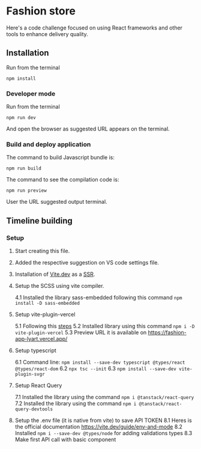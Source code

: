 # Fashion store

Here's a code challenge focused on using React frameworks and other tools to enhance delivery quality.

## Installation

Run from the terminal

```shell
npm install
```

### Developer mode

Run from the terminal

```shell
npm run dev
```

And open the browser as suggested URL appears on the terminal.

### Build and deploy application

The command to build Javascript bundle is:

```shell
npm run build
```

The command to see the compilation code is:

```shell
npm run preview
```

User the URL suggested output terminal.

## Timeline building

### Setup

1. Start creating this file.
2. Added the respective suggestion on VS code settings file.
3. Installation of [Vite.dev](https://vite.dev/guide/ssr#setting-up-the-dev-server) as a [SSR](https://github.com/bluwy/create-vite-extra/tree/master/template-ssr-react).
4. Setup the SCSS using vite compiler.

    4.1 Installed the library sass-embedded following this command `npm install -D sass-embedded`

5. Setup vite-plugin-vercel

    5.1 Following this [steps](https://vercel.com/docs/frameworks/vite#vite-plugin-vercel)
    5.2 Installed library using this command `npm i -D vite-plugin-vercel`
    5.3 Preview URL it is available on <https://fashion-app-lyart.vercel.app/>

6. Setup typescript

    6.1 Command line: `npm install --save-dev typescript @types/react @types/react-dom`
    6.2 `npx tsc --init`
    6.3 `npm install --save-dev vite-plugin-svgr`

7. Setup React Query

    7.1 Installed the library using the command `npm i @tanstack/react-query`
    7.2 Installed the library using the command `npm i @tanstack/react-query-devtools`

8. Setup the .env file (it is native from vite) to save API TOKEN
    8.1 Heres is the official documentation <https://vite.dev/guide/env-and-mode>
    8.2 Installed `npm i --save-dev @types/node` for adding validations types
    8.3 Make first API call with basic component
